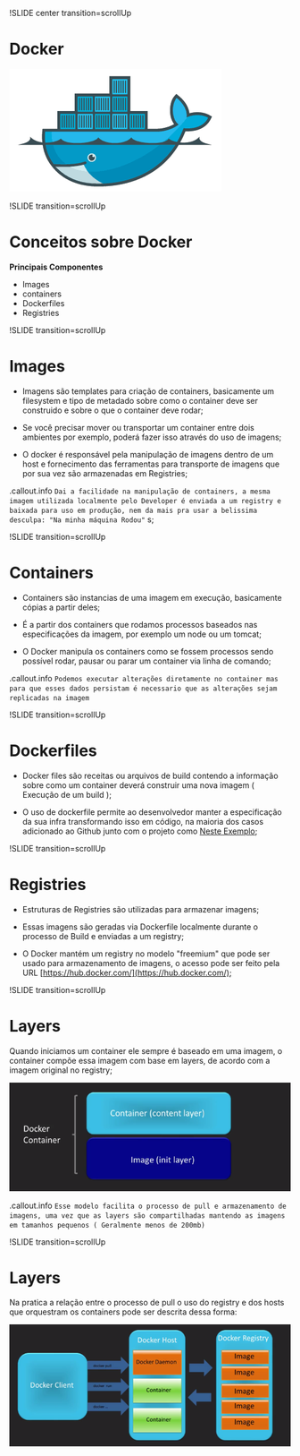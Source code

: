 !SLIDE center transition=scrollUp

# Docker
![docker](images/Docker_logo.png)

!SLIDE transition=scrollUp
# Conceitos sobre Docker

**Principais Componentes**

- Images
- containers
- Dockerfiles
- Registries

!SLIDE transition=scrollUp
# Images

- Imagens são templates para criação de containers, basicamente um filesystem e tipo de metadado sobre como o container deve ser construido e sobre o que o container deve rodar;

- Se você precisar mover ou transportar um container entre dois ambientes por exemplo, poderá fazer isso através do uso de imagens;

- O docker é responsável pela manipulação de imagens dentro de um host e fornecimento das ferramentas para transporte de imagens que por sua vez são armazenadas em Registries;

.callout.info `Dai a facilidade na manipulação de containers, a mesma imagem utilizada localmente pelo Developer é enviada a um registry e baixada para uso em produção, nem da mais pra usar a belissima desculpa: "Na minha máquina Rodou"`
s;

!SLIDE transition=scrollUp
# Containers

- Containers são instancias de uma imagem em execução, basicamente cópias a partir deles; 

- É a partir dos containers que rodamos processos baseados nas especificações da imagem, por exemplo um node ou um tomcat;

- O Docker manipula os containers como se fossem processos sendo possível rodar, pausar ou parar um container via linha de comando;

.callout.info `Podemos executar alterações diretamente no container mas para que esses dados persistam é necessario que as alterações sejam replicadas na imagem`

!SLIDE transition=scrollUp
# Dockerfiles

- Docker files são receitas ou arquivos de build contendo a informação sobre como um container deverá construir uma nova imagem ( Execução de um build );

- O uso de dockerfile permite ao desenvolvedor manter a especificação da sua infra transformando isso em código, na maioria dos casos adicionado ao Github junto com o projeto como [Neste Exemplo](https://github.com/spring-guides/gs-spring-boot-docker/blob/master/complete/Dockerfile);

!SLIDE transition=scrollUp
# Registries

- Estruturas de Registries são utilizadas para armazenar imagens;

- Essas imagens são geradas via Dockerfile localmente durante o processo de Build e enviadas a um registry;

- O Docker mantém um registry no modelo "freemium" que pode ser usado para armazenamento de imagens, o acesso pode ser feito pela URL [https://hub.docker.com/](https://hub.docker.com/);

!SLIDE transition=scrollUp
# Layers

Quando iniciamos um container ele sempre é baseado em uma imagem, o container compõe essa imagem com base em layers, de acordo com a imagem original no registry;

![docker](images/contaierxlayer.png)

.callout.info `Esse modelo facilita o processo de pull e armazenamento de imagens, uma vez que as layers são compartilhadas mantendo as imagens em tamanhos pequenos ( Geralmente menos de 200mb)`

!SLIDE transition=scrollUp
# Layers

Na pratica a relação entre o processo de pull o uso do registry e dos hosts que orquestram os containers pode ser descrita dessa forma:

![docker](images/contaierxlayer2.png)